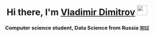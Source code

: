 <h1 align="center">Hi there, I'm <a href="https://www.kaggle.com/vladimirngu" target="_blank"> Vladimir Dimitrov</a> 
<img src="https://github.com/blackcater/blackcater/raw/main/images/Hi.gif" height="32"/></h1>
<h3 align="center">Computer science student, Data Science from Russia 🇷🇺</h3>
